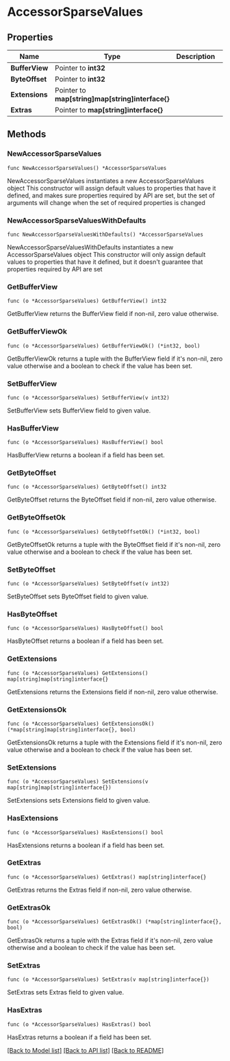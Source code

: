 # AccessorSparseValues

## Properties

Name | Type | Description | Notes
------------ | ------------- | ------------- | -------------
**BufferView** | Pointer to **int32** |  | [optional] 
**ByteOffset** | Pointer to **int32** |  | [optional] 
**Extensions** | Pointer to **map[string]map[string]interface{}** |  | [optional] 
**Extras** | Pointer to **map[string]interface{}** |  | [optional] 

## Methods

### NewAccessorSparseValues

`func NewAccessorSparseValues() *AccessorSparseValues`

NewAccessorSparseValues instantiates a new AccessorSparseValues object
This constructor will assign default values to properties that have it defined,
and makes sure properties required by API are set, but the set of arguments
will change when the set of required properties is changed

### NewAccessorSparseValuesWithDefaults

`func NewAccessorSparseValuesWithDefaults() *AccessorSparseValues`

NewAccessorSparseValuesWithDefaults instantiates a new AccessorSparseValues object
This constructor will only assign default values to properties that have it defined,
but it doesn't guarantee that properties required by API are set

### GetBufferView

`func (o *AccessorSparseValues) GetBufferView() int32`

GetBufferView returns the BufferView field if non-nil, zero value otherwise.

### GetBufferViewOk

`func (o *AccessorSparseValues) GetBufferViewOk() (*int32, bool)`

GetBufferViewOk returns a tuple with the BufferView field if it's non-nil, zero value otherwise
and a boolean to check if the value has been set.

### SetBufferView

`func (o *AccessorSparseValues) SetBufferView(v int32)`

SetBufferView sets BufferView field to given value.

### HasBufferView

`func (o *AccessorSparseValues) HasBufferView() bool`

HasBufferView returns a boolean if a field has been set.

### GetByteOffset

`func (o *AccessorSparseValues) GetByteOffset() int32`

GetByteOffset returns the ByteOffset field if non-nil, zero value otherwise.

### GetByteOffsetOk

`func (o *AccessorSparseValues) GetByteOffsetOk() (*int32, bool)`

GetByteOffsetOk returns a tuple with the ByteOffset field if it's non-nil, zero value otherwise
and a boolean to check if the value has been set.

### SetByteOffset

`func (o *AccessorSparseValues) SetByteOffset(v int32)`

SetByteOffset sets ByteOffset field to given value.

### HasByteOffset

`func (o *AccessorSparseValues) HasByteOffset() bool`

HasByteOffset returns a boolean if a field has been set.

### GetExtensions

`func (o *AccessorSparseValues) GetExtensions() map[string]map[string]interface{}`

GetExtensions returns the Extensions field if non-nil, zero value otherwise.

### GetExtensionsOk

`func (o *AccessorSparseValues) GetExtensionsOk() (*map[string]map[string]interface{}, bool)`

GetExtensionsOk returns a tuple with the Extensions field if it's non-nil, zero value otherwise
and a boolean to check if the value has been set.

### SetExtensions

`func (o *AccessorSparseValues) SetExtensions(v map[string]map[string]interface{})`

SetExtensions sets Extensions field to given value.

### HasExtensions

`func (o *AccessorSparseValues) HasExtensions() bool`

HasExtensions returns a boolean if a field has been set.

### GetExtras

`func (o *AccessorSparseValues) GetExtras() map[string]interface{}`

GetExtras returns the Extras field if non-nil, zero value otherwise.

### GetExtrasOk

`func (o *AccessorSparseValues) GetExtrasOk() (*map[string]interface{}, bool)`

GetExtrasOk returns a tuple with the Extras field if it's non-nil, zero value otherwise
and a boolean to check if the value has been set.

### SetExtras

`func (o *AccessorSparseValues) SetExtras(v map[string]interface{})`

SetExtras sets Extras field to given value.

### HasExtras

`func (o *AccessorSparseValues) HasExtras() bool`

HasExtras returns a boolean if a field has been set.


[[Back to Model list]](../README.md#documentation-for-models) [[Back to API list]](../README.md#documentation-for-api-endpoints) [[Back to README]](../README.md)


